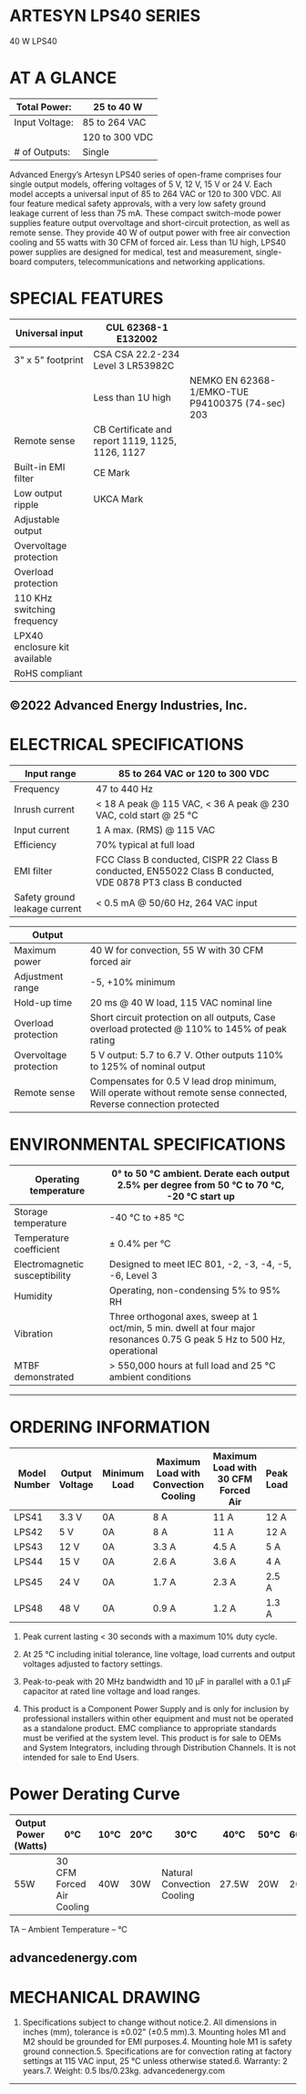 # ARTESYN LPS40 SERIES

40 W LPS40

# AT A GLANCE

|Total Power:|25 to 40 W|
|---|---|
|Input Voltage:|85 to 264 VAC|
| |120 to 300 VDC|
|# of Outputs:|Single|

Advanced Energy’s Artesyn LPS40 series of open-frame comprises four single output models, offering voltages of 5 V, 12 V, 15 V or 24 V. Each model accepts a universal input of 85 to 264 VAC or 120 to 300 VDC. All four feature medical safety approvals, with a very low safety ground leakage current of less than 75 mA. These compact switch-mode power supplies feature output overvoltage and short-circuit protection, as well as remote sense. They provide 40 W of output power with free air convection cooling and 55 watts with 30 CFM of forced air. Less than 1U high, LPS40 power supplies are designed for medical, test and measurement, single-board computers, telecommunications and networking applications.

# SPECIAL FEATURES

|Universal input|CUL 62368-1 E132002| |
|---|---|---|
|3" x 5" footprint|CSA CSA 22.2-234 Level 3 LR53982C| |
| |Less than 1U high|NEMKO EN 62368-1/EMKO-TUE P94100375 (74-sec) 203|
|Remote sense|CB Certificate and report 1119, 1125, 1126, 1127| |
|Built-in EMI filter|CE Mark| |
|Low output ripple|UKCA Mark| |
|Adjustable output| | |
|Overvoltage protection| | |
|Overload protection| | |
|110 KHz switching frequency| | |
|LPX40 enclosure kit available| | |
|RoHS compliant| | |

©2022 Advanced Energy Industries, Inc.
---
# ELECTRICAL SPECIFICATIONS

|Input range|85 to 264 VAC or 120 to 300 VDC|
|---|---|
|Frequency|47 to 440 Hz|
|Inrush current|&lt; 18 A peak @ 115 VAC, &lt; 36 A peak @ 230 VAC, cold start @ 25 °C|
|Input current|1 A max. (RMS) @ 115 VAC|
|Efficiency|70% typical at full load|
|EMI filter|FCC Class B conducted, CISPR 22 Class B conducted, EN55022 Class B conducted, VDE 0878 PT3 class B conducted|
|Safety ground leakage current|&lt; 0.5 mA @ 50/60 Hz, 264 VAC input|

|Output| |
|---|---|
|Maximum power|40 W for convection, 55 W with 30 CFM forced air|
|Adjustment range|-5, +10% minimum|
|Hold-up time|20 ms @ 40 W load, 115 VAC nominal line|
|Overload protection|Short circuit protection on all outputs, Case overload protected @ 110% to 145% of peak rating|
|Overvoltage protection|5 V output: 5.7 to 6.7 V. Other outputs 110% to 125% of nominal output|
|Remote sense|Compensates for 0.5 V lead drop minimum, Will operate without remote sense connected, Reverse connection protected|

# ENVIRONMENTAL SPECIFICATIONS

|Operating temperature|0° to 50 °C ambient. Derate each output 2.5% per degree from 50 °C to 70 °C, -20 °C start up|
|---|---|
|Storage temperature|-40 °C to +85 °C|
|Temperature coefficient|± 0.4% per °C|
|Electromagnetic susceptibility|Designed to meet IEC 801, -2, -3, -4, -5, -6, Level 3|
|Humidity|Operating, non-condensing 5% to 95% RH|
|Vibration|Three orthogonal axes, sweep at 1 oct/min, 5 min. dwell at four major resonances 0.75 G peak 5 Hz to 500 Hz, operational|
|MTBF demonstrated|> 550,000 hours at full load and 25 °C ambient conditions|
---
# ORDERING INFORMATION

|Model Number|Output Voltage|Minimum Load|Maximum Load with Convection Cooling|Maximum Load with 30 CFM Forced Air|Peak Load|Regulation|Ripple P/P(PARD)|
|---|---|---|---|---|---|---|---|
|LPS41|3.3 V|0A|8 A|11 A|12 A|± 2%|50 mV|
|LPS42|5 V|0A|8 A|11 A|12 A|± 2%|50 mV|
|LPS43|12 V|0A|3.3 A|4.5 A|5 A|± 2%|120 mV|
|LPS44|15 V|0A|2.6 A|3.6 A|4 A|± 2%|150 mV|
|LPS45|24 V|0A|1.7 A|2.3 A|2.5 A|± 2%|240 mV|
|LPS48|48 V|0A|0.9 A|1.2 A|1.3 A|± 2%|480 mV|

1. Peak current lasting &lt; 30 seconds with a maximum 10% duty cycle.

2. At 25 °C including initial tolerance, line voltage, load currents and output voltages adjusted to factory settings.

3. Peak-to-peak with 20 MHz bandwidth and 10 μF in parallel with a 0.1 μF capacitor at rated line voltage and load ranges.

4. This product is a Component Power Supply and is only for inclusion by professional installers within other equipment and must not be operated as a standalone product. EMC compliance to appropriate standards must be verified at the system level. This product is for sale to OEMs and System Integrators, including through Distribution Channels. It is not intended for sale to End Users.

# Power Derating Curve

|Output Power (Watts)|0°C|10°C|20°C|30°C|40°C|50°C|60°C|70°C|
|---|---|---|---|---|---|---|---|---|
|55W|30 CFM Forced Air Cooling|40W|30W|Natural Convection Cooling|27.5W|20W|20W|10W|

TA – Ambient Temperature – °C

advancedenergy.com
---
# MECHANICAL DRAWING

1. Specifications subject to change without notice.2. All dimensions in inches (mm), tolerance is ±0.02" (±0.5 mm).3. Mounting holes M1 and M2 should be grounded for EMI purposes.4. Mounting hole M1 is safety ground connection.5. Specifications are for convection rating at factory settings at 115 VAC input, 25 °C unless otherwise stated.6. Warranty: 2 years.7. Weight: 0.5 lbs/0.23kg.
advancedenergy.com
---
